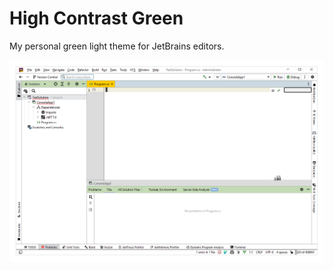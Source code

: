 # High Contrast Green

My personal green light theme for JetBrains editors.

<img src="preview.png" alt="High Contrast Green preview" width="950">
